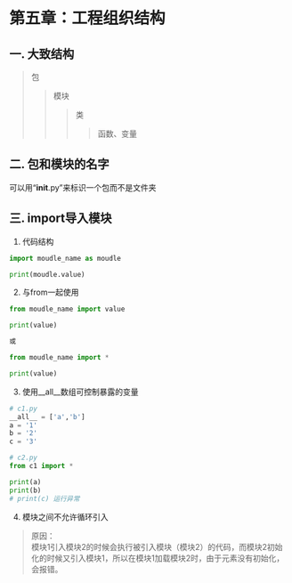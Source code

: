 # 第五章：工程组织结构

## 一. 大致结构
> 包
>> 模块
>>> 类
>>>> 函数、变量

## 二. 包和模块的名字
可以用“__init__.py”来标识一个包而不是文件夹

## 三. import导入模块
1. 代码结构
```python
import moudle_name as moudle

print(moudle.value)
```
2. 与from一起使用
```python
from moudle_name import value

print(value)

或

from moudle_name import *

print(value)
```
3. 使用__all__数组可控制暴露的变量
```python
# c1.py
__all__ = ['a','b']
a = '1'
b = '2'
c = '3'

# c2.py
from c1 import *

print(a)
print(b)
# print(c) 运行异常
```

4. 模块之间不允许循环引入
> 原因：<br>
> 模块1引入模块2的时候会执行被引入模块（模块2）的代码，而模块2初始化的时候又引入模块1，所以在模块1加载模块2时，由于元素没有初始化，会报错。


<comment-comment/>
